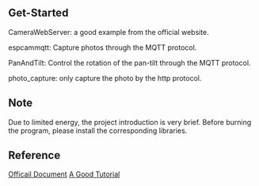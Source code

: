 ## Get-Started
CameraWebServer: a good example from the official website.

espcammqtt: Capture photos through the MQTT protocol.

PanAndTilt: Control the rotation of the pan-tilt through the MQTT protocol.  

photo_capture: only capture the photo by the http protocol.

## Note

Due to limited energy, the project introduction is very brief. Before burning the program, please install the corresponding libraries.


## Reference
[Officail Document](https://docs.espressif.com/projects/esp-idf/en/stable/esp32/api-reference/protocols/esp_http_server.html)
[A Good Tutorial](https://randomnerdtutorials.com/esp32-cam-ov2640-camera-settings/)
